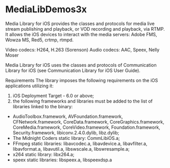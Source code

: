 MediaLibDemos3x
===============

Media Library for iOS provides the classes and protocols for media live stream publishing and playback, or VOD recording and playback, via RTMP.
It allows the iOS devices to interact with the media servers: Adobe FMS, Wowza MS, Red5, crtmp, rtmpd.

Video codecs: H264, H.263 (Sorenson)
Audio codecs: AAC, Speex, Nelly Moser

Media Library for iOS uses the classes and protocols of Communication Library for iOS (see Communication Library for iOS User Guide).

Requirements
The library imposes the following requirements on the iOS applications utilizing it:
1.	iOS Deployment Target - 6.0 or above;
2.	the following frameworks and libraries must be added to the list of libraries linked to the binary:
-	AudioToolbox.framework, AVFoundation.framework, CFNetwork.framework, CoreData.framework, CoreGraphics.framework, CoreMedia.framework, CoreVideo.framework, Foundation.framework, Security.framework, libiconv.2.4.0.dylib, libz.dylib;
-	The Midnight Coders static library: CommLibiOS.a;
-	FFmpeg static libraries: libavcodec.a, libavdevice.a, libavfilter.a, libavformat.a, libavutil.a, libswscale.a, libswresample.a;
-   x264 static library: libx264.a;
-   speex static libraries: libspeex.a, libspeexdsp.a
